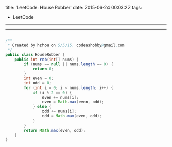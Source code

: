 title: 'LeetCode: House Robber'
date: 2015-06-24 00:03:22
tags:
 - LeetCode
---
<hr/>    

```java

/**
 * Created by hzhou on 5/5/15. codeashobby@gmail.com
 */
public class HouseRobber {
	public int rob(int[] nums) {
		if (nums == null || nums.length == 0) {
			return 0;
		}
		int even = 0;
		int odd = 0;
		for (int i = 0; i < nums.length; i++) {
			if (i % 2 == 0) {
				even += nums[i];
				even = Math.max(even, odd);
			} else {
				odd += nums[i];
				odd = Math.max(even, odd);
			}
		}
		return Math.max(even, odd);
	}
}
```
